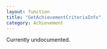 ```yaml
---
layout: function
title: "GetAchievementCriteriaInfo"
category: Achievement
---
```


Currently undocumented.